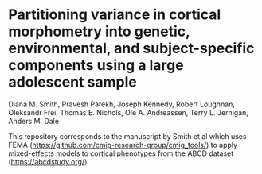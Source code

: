 # Partitioning variance in cortical morphometry into genetic, environmental, and subject-specific components using a large adolescent sample
Diana M. Smith, Pravesh Parekh, Joseph Kennedy, Robert Loughnan, Oleksandr Frei, Thomas E. Nichols, Ole A. Andreassen, Terry L. Jernigan, Anders M. Dale

This repository corresponds to the manuscript by Smith et al which uses FEMA (https://github.com/cmig-research-group/cmig_tools/) to apply mixed-effects models to cortical phenotypes from the ABCD dataset (https://abcdstudy.org/).
